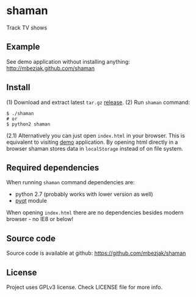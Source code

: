 # shaman
Track TV shows

## Example
See demo application without installing anything:
http://mbezjak.github.com/shaman

## Install
(1) Download and extract latest `tar.gz`
[release](https://github.com/mbezjak/shaman/archives/master). (2) Run `shaman`
command:

    $ ./shaman
    # or
    $ python2 shaman

(2.1) Alternatively you can just open `index.html` in your browser. This is
equivalent to visiting [demo](http://mbezjak.github.com/shaman/) application. By
opening html directly in a browser shaman stores data in `localStorage` instead
of on file system.

## Required dependencies
When running `shaman` command dependencies are:

 * python 2.7 (probably works with lower version as well)
 * [pyqt](http://riverbankcomputing.co.uk/software/pyqt/intro) module

When opening `index.html` there are no dependencies besides modern browser - no
IE8 or below!

## Source code
Source code is available at github: https://github.com/mbezjak/shaman

## License
Project uses GPLv3 license. Check LICENSE file for more info.
